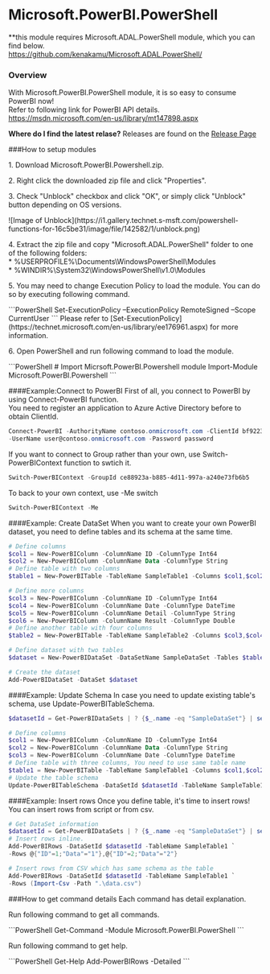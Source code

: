 # Microsoft.PowerBI.PowerShell
**this module requires Microsoft.ADAL.PowerShell module, which you can find below.<br/>
https://github.com/kenakamu/Microsoft.ADAL.PowerShell/

### Overview 
With Microsoft.PowerBI.PowerShell module, it is so easy to consume PowerBI now!<br/>
Refer to following link for PowerBI API details.<br/>
https://msdn.microsoft.com/en-us/library/mt147898.aspx

**Where do I find the latest relase?**
Releases are found on the [Release Page](https://github.com/kenakamu/Microsoft.PowerBI.PowerShell/releases)

###How to setup modules
<p>1. Download Microsoft.PowerBI.Powershell.zip.</p> 
<p>2. Right click the downloaded zip file and click "Properties". </p> 
<p>3. Check "Unblock" checkbox and click "OK", or simply click "Unblock" button depending on OS versions. </p> 
![Image of Unblock](https://i1.gallery.technet.s-msft.com/powershell-functions-for-16c5be31/image/file/142582/1/unblock.png)
<p>4. Extract the zip file and copy "Microsoft.ADAL.PowerShell" folder to one of the following folders:<br/>
  * %USERPROFILE%\Documents\WindowsPowerShell\Modules<br/>
  * %WINDIR%\System32\WindowsPowerShell\v1.0\Modules<br/>
<p>5. You may need to change Execution Policy to load the module. You can do so by executing following command. </p> 
```PowerShell
 Set-ExecutionPolicy –ExecutionPolicy RemoteSigned –Scope CurrentUser
```
Please refer to 
[Set-ExecutionPolicy](https://technet.microsoft.com/en-us/library/ee176961.aspx) 
for more information.
<p>6. Open PowerShell and run following command to load the module. </p> 
```PowerShell
# Import Micrsoft.PowerBI.Powershell module 
Import-Module Microsoft.PowerBI.Powershell
```

####Example:Connect to PowerBI
First of all, you connect to PowerBI by using Connect-PowerBI function. <br/>
You need to register an application to Azure Active Directory before to obtain ClientId.
```PowerShell
Connect-PowerBI -AuthorityName contoso.onmicrosoft.com -ClientId bf922382-cdc4-43d4-995c-0f90ecdeda21 `
-UserName user@contoso.onmicrosoft.com -Password password
```

If you want to connect to Group rather than your own, use Switch-PowerBIContext function to swtich it.
```PowerShell
Switch-PowerBIContext -GroupId ce88923a-b885-4d11-997a-a240e73fb6b5
```
To back to your own context, use -Me switch
```PowerShell
Switch-PowerBIContext -Me
```
####Example: Create DataSet
When you want to create your own PowerBI dataset, you need to define tables and its schema at the same time.
```PowerShell
# Define columns
$col1 = New-PowerBIColumn -ColumnName ID -ColumnType Int64
$col2 = New-PowerBIColumn -ColumnName Data -ColumnType String
# Define table with two columns
$table1 = New-PowerBITable -TableName SampleTable1 -Columns $col1,$col2

# Define more columns
$col3 = New-PowerBIColumn -ColumnName ID -ColumnType Int64
$col4 = New-PowerBIColumn -ColumnName Date -ColumnType DateTime
$col5 = New-PowerBIColumn -ColumnName Detail -ColumnType String
$col6 = New-PowerBIColumn -ColumnName Result -ColumnType Double
# Define another table with four columns
$table2 = New-PowerBITable -TableName SampleTable2 -Columns $col3,$col4,$col5,$col6

# Define dataset with two tables
$dataset = New-PowerBIDataSet -DataSetName SampleDataSet -Tables $table1,$table2

# Create the dataset
Add-PowerBIDataSet -DataSet $dataset
```
####Example: Update Schema
In case you need to update existing table's schema, use Update-PowerBITableSchema.
```PowerShell
$datasetId = Get-PowerBIDataSets | ? {$_.name -eq "SampleDataSet"} | select id

# Define columns
$col1 = New-PowerBIColumn -ColumnName ID -ColumnType Int64
$col2 = New-PowerBIColumn -ColumnName Data -ColumnType String
$col3 = New-PowerBIColumn -ColumnName Date -ColumnType DateTime
# Define table with three columns, You need to use same table name
$table1 = New-PowerBITable -TableName SampleTable1 -Columns $col1,$col2,$col3
# Update the table schema
Update-PowerBITableSchema -DataSetId $datasetId -TableName SampleTable1
```
####Example: Insert rows
Once you define table, it's time to insert rows! You can insert rows from script or from csv.
```PowerShell
# Get DataSet information
$datasetId = Get-PowerBIDataSets | ? {$_.name -eq "SampleDataSet"} | select id
# Insert rows inline.
Add-PowerBIRows -DataSetId $datasetId -TableName SampleTable1 `
-Rows @{"ID"=1;"Data"="1"},@{"ID"=2;"Data"="2"}

# Insert rows from CSV which has same schema as the table
Add-PowerBIRows -DataSetId $datasetId -TableName SampleTable1 `
-Rows (Import-Csv -Path ".\data.csv")
```
###How to get command details
Each command has detail explanation.
<p>Run following command to get all commands.</p>
```PowerShell
Get-Command -Module Microsoft.PowerBI.PowerShell
```
<p>Run following command to get help.</p>
```PowerShell
Get-Help Add-PowerBIRows -Detailed
```
